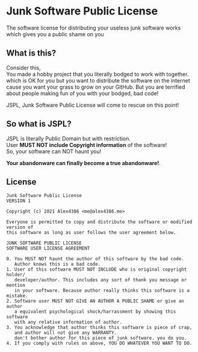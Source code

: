 # Junk Software Public License
The software license for distributing your useless junk software works which gives you a public shame on you

## What is this?
Consider this,  
You made a hobby project that you literally bodged to work with together.  
which is OK for you but you want to distribute the software on the internet cause you want your grass to grow on your GitHub. But you are terrified about people making fun of you with your bodged, bad code!  

JSPL, Junk Software Public License will come to rescue on this point!

## So what is JSPL?
JSPL is literally Public Domain but with restriction.  
User **MUST NOT include Copyright information** of the software!  
So, your software can NOT haunt you!  
  
**Your abandonware can finally become a true abandonware!**. 

## License
```
Junk Software Public License
VERSION 1

Copyright (c) 2021 Alex4386 <me@alex4386.me>

Everyone is permitted to copy and distribute the software or modified version of
this software as long as user follows the user agreement below.

JUNK SOFTWARE PUBLIC LICENSE
SOFTWARE USER LICENSE AGREEMENT

0. You MUST NOT haunt the author of this software by the bad code.
   Author knows this is a bad code.
1. User of this software MUST NOT INCLUDE who is original copyright holder/
   developer/author. This includes any sort of thank you message or mention 
   in your software. Because author really thinks this software is a mistake.
2. Software user MUST NOT GIVE AN AUTHOR A PUBLIC SHAME or give an author
   a equivalent psychological shock/harrassment by showing this software 
   with any relative information of author. 
3. You acknowledge that author thinks this software is piece of crap,
   and author will not give any WARRANTY.
   don't bother author for this piece of junk software. you do you.
4. If you comply with rules on above, YOU DO WHATEVER YOU WANT TO DO.
```

